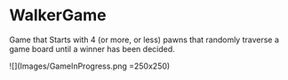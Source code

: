 # WalkerGame
Game that Starts with 4 (or more, or less) pawns that randomly traverse a game board until a winner has been decided.

![](Images/GameInProgress.png =250x250)
